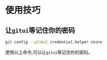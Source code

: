 # 使用技巧

## 让`gitui`等记住你的密码

```bash
git config --global credential.helper store
```

使用以上命令,可以让`gitui`等记住你的密码。
